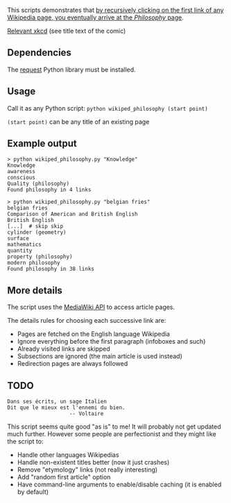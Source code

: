 This scripts demonstrates that [by recursively clicking on the first link of any Wikipedia page, you eventually arrive at the *Philosophy* page](https://en.wikipedia.org/wiki/Wikipedia:Getting_to_Philosophy).

[Relevant xkcd](http://xkcd.com/903/) (see title text of the comic)

## Dependencies

The [request](http://docs.python-requests.org/en/latest/) Python library must be installed.

## Usage

Call it as any Python script:
`python wikiped_philosophy (start point)`

`(start point)` can be any title of an existing page

## Example output
    > python wikiped_philosophy.py "Knowledge"
    Knowledge
    awareness
    conscious
    Quality (philosophy)
    Found philosophy in 4 links

    > python wikiped_philosophy.py "belgian fries"
    belgian fries
    Comparison of American and British English
    British English
    [...]  # skip skip
    cylinder (geometry)
    surface
    mathematics
    quantity
    property (philosophy)
    modern philosophy
    Found philosophy in 38 links


## More details

The script uses the [MediaWiki API](https://www.mediawiki.org/wiki/API:Main_page) to access article pages.

The details rules for choosing each successive link are:
- Pages are fetched on the English language Wikipedia
- Ignore everything before the first paragraph (infoboxes and such)
- Already visited links are skipped
- Subsections are ignored (the main article is used instead)
- Redirection pages are always followed

## TODO

    Dans ses écrits, un sage Italien
    Dit que le mieux est l'ennemi du bien.
                        -- Voltaire

This script seems quite good "as is" to me! It will probably not get updated much further. However some people are perfectionist and they might like the script to:
- Handle other languages Wikipedias
- Handle non-existent titles better (now it just crashes)
- Remove "etymology" links (not really interesting)
- Add "random first article" option
- Have command-line arguments to enable/disable caching (it is enabled by default)
